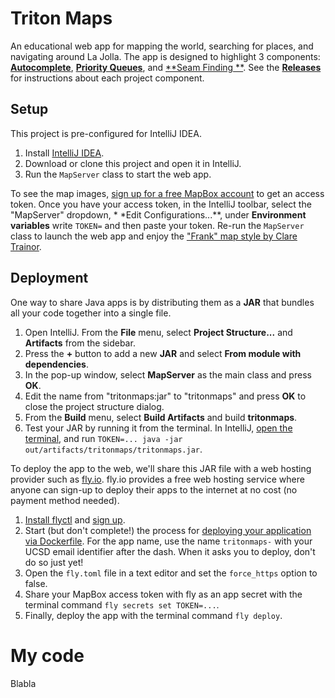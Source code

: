 # Triton Maps

An educational web app for mapping the world, searching for places, and navigating around La Jolla. The app is designed
to highlight 3 components: [**Autocomplete**](src/autocomplete/), [**Priority Queues**](src/minpq/), and [**Seam Finding
**](src/seamfinding/). See the [**Releases**](https://github.com/kevinlin1/tritonmaps/releases) for instructions about
each project component.

## Setup

This project is pre-configured for IntelliJ IDEA.

1. Install [IntelliJ IDEA](https://www.jetbrains.com/idea/download/).
1. Download or clone this project and open it in IntelliJ.
1. Run the `MapServer` class to start the web app.

To see the map
images, [sign up for a free MapBox account](https://account.mapbox.com/auth/signup/?route-to=%22https://account.mapbox.com/access-tokens/%22)
to get an access token. Once you have your access token, in the IntelliJ toolbar, select the "MapServer" dropdown, *
*Edit Configurations...**, under **Environment variables** write `TOKEN=` and then paste your token. Re-run
the `MapServer` class to launch the web app and enjoy
the ["Frank" map style by Clare Trainor](https://www.mapbox.com/gallery/).

## Deployment

One way to share Java apps is by distributing them as a **JAR** that bundles all your code together into a single file.

1. Open IntelliJ. From the **File** menu, select **Project Structure...** and **Artifacts** from the sidebar.
1. Press the **+** button to add a new **JAR** and select **From module with dependencies**.
1. In the pop-up window, select **MapServer** as the main class and press **OK**.
1. Edit the name from "tritonmaps:jar" to "tritonmaps" and press **OK** to close the project structure dialog.
1. From the **Build** menu, select **Build Artifacts** and build **tritonmaps**.
1. Test your JAR by running it from the terminal. In
   IntelliJ, [open the terminal](https://www.jetbrains.com/help/idea/terminal-emulator.html#open-terminal), and
   run `TOKEN=... java -jar out/artifacts/tritonmaps/tritonmaps.jar`.

To deploy the app to the web, we'll share this JAR file with a web hosting provider such as [fly.io](https://fly.io).
fly.io provides a free web hosting service where anyone can sign-up to deploy their apps to the internet at no cost (no
payment method needed).

1. [Install flyctl](https://fly.io/docs/hands-on/install-flyctl/) and [sign up](https://fly.io/docs/hands-on/sign-up/).
1. Start (but don't complete!) the process
   for [deploying your application via Dockerfile](https://fly.io/docs/languages-and-frameworks/dockerfile/). For the
   app name, use the name `tritonmaps-` with your UCSD email identifier after the dash. When it asks you to deploy,
   don't do so just yet!
1. Open the `fly.toml` file in a text editor and set the `force_https` option to false.
1. Share your MapBox access token with fly as an app secret with the terminal command `fly secrets set TOKEN=...`.
1. Finally, deploy the app with the terminal command `fly deploy`.

# My code

Blabla
